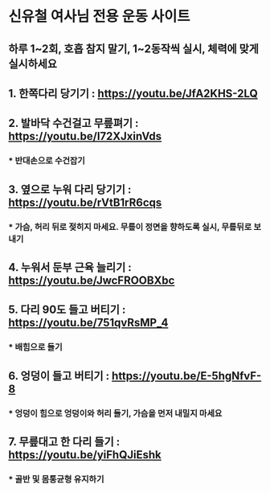 # 신유철 여사님 전용 운동 사이트

## 하루 1~2회, 호흡 참지 말기, 1~2동작씩 실시, 체력에 맞게 실시하세요

## 1. 한쪽다리 당기기 : https://youtu.be/JfA2KHS-2LQ


## 2. 발바닥 수건걸고 무릎펴기 : https://youtu.be/I72XJxinVds
### * 반대손으로 수건잡기

## 3. 옆으로 누워 다리 당기기 : https://youtu.be/rVtB1rR6cqs
### * 가슴, 허리 뒤로 젖히지 마세요. 무릎이 정면을 향하도록 실시, 무릎뒤로 보내기

## 4. 누워서 둔부 근육 늘리기 : https://youtu.be/JwcFROOBXbc


## 5. 다리 90도 들고 버티기 : https://youtu.be/751qvRsMP_4
### * 배힘으로 들기

## 6. 엉덩이 들고 버티기 : https://youtu.be/E-5hgNfvF-8
### * 엉덩이 힘으로 엉덩이와 허리 들기, 가슴을 먼저 내밀지 마세요

## 7. 무릎대고 한 다리 들기 : https://youtu.be/yiFhQJiEshk
### * 골반 및 몸통균형 유지하기
